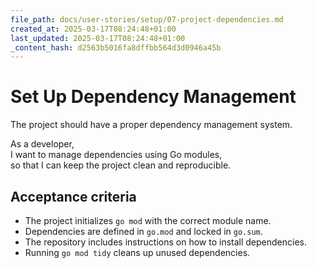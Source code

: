```yaml
---
file_path: docs/user-stories/setup/07-project-dependencies.md
created_at: 2025-03-17T08:24:48+01:00
last_updated: 2025-03-17T08:24:48+01:00
_content_hash: d2563b5016fa8dffbb564d3d0946a45b
---
```


# Set Up Dependency Management
The project should have a proper dependency management system.

As a developer,  
I want to manage dependencies using Go modules,  
so that I can keep the project clean and reproducible.

## Acceptance criteria

- The project initializes `go mod` with the correct module name.
- Dependencies are defined in `go.mod` and locked in `go.sum`.
- The repository includes instructions on how to install dependencies.
- Running `go mod tidy` cleans up unused dependencies.